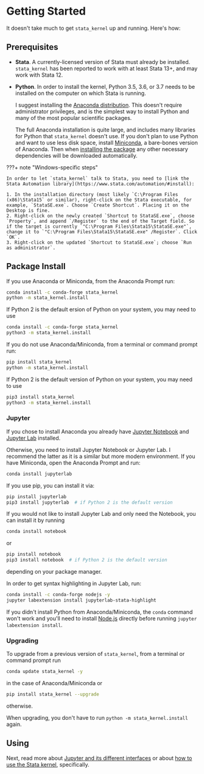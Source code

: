 # Getting Started

It doesn't take much to get `stata_kernel` up and running. Here's how:

## Prerequisites

- **Stata**. A currently-licensed version of Stata must already be installed. `stata_kernel` has been reported to work with at least Stata 13+, and may work with Stata 12.
- **Python**. In order to install the kernel, Python 3.5, 3.6, or 3.7 needs to be installed on the computer on which Stata is running.

    I suggest installing the [Anaconda
    distribution](https://www.anaconda.com/download/). This doesn't require
    administrator privileges, and is the simplest way to install Python and many of the most popular scientific packages.

    The full Anaconda installation is quite large, and includes many libraries for Python that
    `stata_kernel` doesn't use. If you don't plan to use Python and want to use
    less disk space, install [Miniconda](https://conda.io/miniconda.html), a bare-bones version of Anaconda. Then when [installing the package](#package-install) any other necessary dependencies will be
    downloaded automatically.

???+ note "Windows-specific steps"

    In order to let `stata_kernel` talk to Stata, you need to [link the Stata Automation library](https://www.stata.com/automation/#install):

    1. In the installation directory (most likely `C:\Program Files (x86)\Stata15` or similar), right-click on the Stata executable, for example, `StataSE.exe`. Choose `Create Shortcut`. Placing it on the Desktop is fine.
    2. Right-click on the newly created `Shortcut to StataSE.exe`, choose `Property`, and append `/Register` to the end of the Target field. So if the target is currently `"C:\Program Files\Stata15\StataSE.exe"`, change it to `"C:\Program Files\Stata15\StataSE.exe" /Register`. Click `OK`.
    3. Right-click on the updated `Shortcut to StataSE.exe`; choose `Run as administrator`.

## Package Install

If you use Anaconda or Miniconda, from the Anaconda Prompt run:

```bash
conda install -c conda-forge stata_kernel
python -m stata_kernel.install
```

If Python 2 is the default ersion of Python on your system, you may need to use

```bash
conda install -c conda-forge stata_kernel
python3 -m stata_kernel.install
```

If you do not use Anaconda/Miniconda, from a terminal or command prompt run:

```bash
pip install stata_kernel
python -m stata_kernel.install
```

If Python 2 is the default version of Python on your system, you may need to use
```bash
pip3 install stata_kernel
python3 -m stata_kernel.install
```

### Jupyter

If you chose to install Anaconda you already have [Jupyter Notebook](https://jupyter-notebook.readthedocs.io/en/stable/notebook.html) and [Jupyter Lab](https://jupyterlab.readthedocs.io/en/stable/getting_started/overview.html) installed.

Otherwise, you need to install Jupyter Notebook or Jupyter Lab. I recommend the latter as it is a similar but more modern environment. If you have Miniconda, open the Anaconda Prompt and run:

```bash
conda install jupyterlab
```

If you use pip, you can install it via:

```bash
pip install jupyterlab 
pip3 install jupyterlab  # if Python 2 is the default version
```

If you would not like to install Jupyter Lab and only need the Notebook, you can install it by running

```bash
conda install notebook
```

or

```bash
pip install notebook
pip3 install notebook  # if Python 2 is the default version
```

depending on your package manager.

In order to get syntax highlighting in Jupyter Lab, run:
```bash
conda install -c conda-forge nodejs -y
jupyter labextension install jupyterlab-stata-highlight
```

If you didn't install Python from Anaconda/Miniconda, the `conda` command won't work and you'll need to install [Node.js](https://nodejs.org/en/download/) directly before running `jupyter labextension install`.

### Upgrading

To upgrade from a previous version of `stata_kernel`, from a terminal or command prompt run

```bash
conda update stata_kernel -y
```
in the case of Anaconda/Miniconda or

```bash
pip install stata_kernel --upgrade
```
otherwise.

When upgrading, you don't have to run `python -m stata_kernel.install` again.

## Using

Next, read more about [Jupyter and its different
interfaces](using_jupyter/intro.md) or about [how to use the Stata
kernel](using_stata_kernel/intro.md), specifically.
